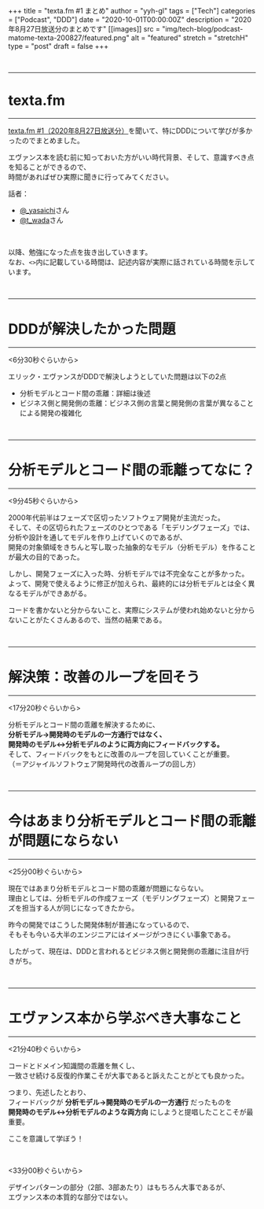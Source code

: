 +++
title = "texta.fm #1 まとめ"
author = "yyh-gl"
tags = ["Tech"]
categories = ["Podcast", "DDD"]
date = "2020-10-01T00:00:00Z"
description = "2020年8月27日放送分のまとめです"
[[images]]
  src = "img/tech-blog/podcast-matome-texta-200827/featured.png"
  alt = "featured"
  stretch = "stretchH"
type = "post"
draft = false
+++


<br>

---
# texta.fm
---

[texta.fm #1（2020年8月27日放送分）](https://open.spotify.com/episode/1Ka5Fnoe89SyRLPea5twPA)を聞いて、特にDDDについて学びが多かったのでまとめました。

エヴァンス本を読む前に知っておいた方がいい時代背景、そして、意識すべき点を知ることができるので、<br>
時間があればぜひ実際に聞きに行ってみてください。

話者：

- [@_yasaichi](https://twitter.com/_yasaichi)さん
- [@t_wada](https://twitter.com/t_wada)さん

<br>

以降、勉強になった点を抜き出していきます。<br>
なお、`<>`内に記載している時間は、記述内容が実際に話されている時間を示しています。

<br>

---
# DDDが解決したかった問題
---

<6分30秒ぐらいから>

エリック・エヴァンスがDDDで解決しようとしていた問題は以下の2点

- 分析モデルとコード間の乖離：詳細は後述
- ビジネス側と開発側の乖離：ビジネス側の言葉と開発側の言葉が異なることによる開発の複雑化


<br>

---
# 分析モデルとコード間の乖離ってなに？
---

<9分45秒ぐらいから>

2000年代前半はフェーズで区切ったソフトウェア開発が主流だった。<br>
そして、その区切られたフェーズのひとつである「モデリングフェーズ」では、<br>
分析や設計を通してモデルを作り上げていくのであるが、<br>
開発の対象領域をきちんと写し取った抽象的なモデル（分析モデル）を作ることが最大の目的であった。

しかし、開発フェーズに入った時、分析モデルでは不完全なことが多かった。<br>
よって、開発で使えるように修正が加えられ、最終的には分析モデルとは全く異なるモデルができあがる。

コードを書かないと分からないこと、実際にシステムが使われ始めないと分からないことがたくさんあるので、当然の結果である。<br>


<br>

---
# 解決策：改善のループを回そう
---

<17分20秒ぐらいから>

分析モデルとコード間の乖離を解決するために、<br>
<b>分析モデル→開発時のモデルの一方通行ではなく、<br>
開発時のモデル↔分析モデルのように両方向にフィードバックする。</b><br>
そして、フィードバックをもとに改善のループを回していくことが重要。<br>
（＝アジャイルソフトウェア開発時代の改善ループの回し方）

<br>

---
# 今はあまり分析モデルとコード間の乖離が問題にならない
---

<25分00秒ぐらいから>

現在ではあまり分析モデルとコード間の乖離が問題にならない。<br>
理由としては、分析モデルの作成フェーズ（モデリングフェーズ）と開発フェーズを担当する人が同じになってきたから。<br>

昨今の開発ではこうした開発体制が普通になっているので、<br>
そもそも今いる大半のエンジニアにはイメージがつきにくい事象である。

したがって、現在は、DDDと言われるとビジネス側と開発側の乖離に注目が行きがち。

<br>

---
# エヴァンス本から学ぶべき大事なこと
---

<21分40秒ぐらいから>

コードとドメイン知識間の乖離を無くし、<br>
一致させ続ける反復的作業こそが大事であると訴えたことがとても良かった。

つまり、先述したとおり、<br>
フィードバックが <b>分析モデル→開発時のモデルの一方通行</b> だったものを <br>
<b>開発時のモデル↔分析モデルのような両方向</b> にしようと提唱したことこそが最重要。

ここを意識して学ぼう！

<br>

<33分00秒ぐらいから>

デザインパターンの部分（2部、3部あたり）はもちろん大事であるが、<br>
エヴァンス本の本質的な部分ではない。

<br>
